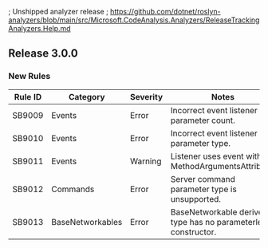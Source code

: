 ﻿; Unshipped analyzer release
; https://github.com/dotnet/roslyn-analyzers/blob/main/src/Microsoft.CodeAnalysis.Analyzers/ReleaseTrackingAnalyzers.Help.md

## Release 3.0.0

### New Rules

Rule ID | Category | Severity | Notes
--------|----------|----------|-------
SB9009 | Events | Error | Incorrect event listener parameter count.
SB9010 | Events | Error | Incorrect event listener parameter type.
SB9011 | Events | Warning | Listener uses event with no MethodArgumentsAttribute.
SB9012 | Commands | Error | Server command parameter type is unsupported.
SB9013 | BaseNetworkables | Error | BaseNetworkable derived type has no parameterless constructor.